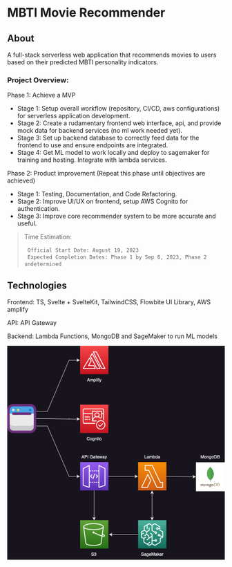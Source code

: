 # MBTI Movie Recommender

## About
A full-stack serverless web application that recommends movies to users based on their predicted MBTI personality indicators.

### Project Overview:
Phase 1: Achieve a MVP
- Stage 1: Setup overall workflow (repository, CI/CD, aws configurations) for serverless application development.
- Stage 2: Create a rudamentary frontend web interface, api, and provide mock data for backend services (no ml work needed yet). 
- Stage 3: Set up backend database to correctly feed data for the frontend to use and ensure endpoints are integrated.
- Stage 4: Get ML model to work locally and deploy to sagemaker for training and hosting. Integrate with lambda services.

Phase 2: Product improvement (Repeat this phase until objectives are achieved)
- Stage 1: Testing, Documentation, and Code Refactoring.
- Stage 2: Improve UI/UX on frontend, setup AWS Cognito for authentication. 
- Stage 3: Improve core recommender system to be more accurate and useful.

> Time Estimation:
> ```
>  Official Start Date: August 19, 2023
>  Expected Completion Dates: Phase 1 by Sep 6, 2023, Phase 2 undetermined   
> ```

## Technologies
Frontend: TS, Svelte + SvelteKit, TailwindCSS, Flowbite UI Library, AWS amplify

API: API Gateway

Backend: Lambda Functions, MongoDB and SageMaker to run ML models

![Project Architecture](assets/RoughProjArch.png)
